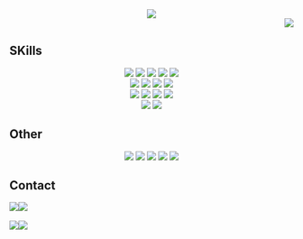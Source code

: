 <div align="center">
  <img src="https://capsule-render.vercel.app/api?type=venom&color=000069&height=300&section=header&text=Welcome%20to%20jh226's%20Github&fontSize=50&fontColor=FF5A5A"/>
</div>

<div align="right">
  <img src="https://hits.seeyoufarm.com/api/count/incr/badge.svg?url=https%3A%2F%2Fgithub.com%2Fjh226&count_bg=%23000000&title_bg=%23000000&icon=github.svg&icon_color=%23E7E7E7&title=hits&edge_flat=false"/>
</div>

## SKills
<div align="center">
  <img src="https://img.shields.io/badge/Java-007396?style=flat&logo=Java&logoColor=white"/>
  <img src="https://img.shields.io/badge/HTML-E34F26?style=flat&logo=html5&logoColor=white"/>
  <img src="https://img.shields.io/badge/CSS-1572B6?style=flat&logo=css3&logoColor=white"/>
  <img src="https://img.shields.io/badge/JavaScript-F7DF1E?style=flat&logo=javascript&logoColor=white"/>
  <img src="https://img.shields.io/badge/React-61DAFB?style=flat&logo=react&logoColor=white"/>
</div>

<div align="center">
  <img src="https://img.shields.io/badge/ReactBootstarap-41E0FD?style=flat&logo=reactbootstrap&logoColor=white"/>
  <img src="https://img.shields.io/badge/Bootstarap-7952B3?style=flat&logo=bootstrap&logoColor=white"/>
  <img src="https://img.shields.io/badge/Node.js-5FA04E?style=flat&logo=nodedotjs&logoColor=white"/>
  <img src="https://img.shields.io/badge/Express-000000?style=flat&logo=express&logoColor=white"/>
</div>

<div align="center">
  <img src="https://img.shields.io/badge/Python-3776AB?style=flat&logo=python&logoColor=white"/>
  <img src="https://img.shields.io/badge/C-A8B9CC?style=flat&logo=c&logoColor=white"/>
  <img src="https://img.shields.io/badge/C++-00599C?style=flat&logo=cplusplus&logoColor=white"/>
  <img src="https://img.shields.io/badge/C%23-512BD4?style=flat&logo=csharp&logoColor=white"/>
</div>

<div align="center">
  <img src="https://img.shields.io/badge/MySQL-4479A1?style=flat&logo=mysql&logoColor=white"/>
  <img src="https://img.shields.io/badge/MariaDB-003545?style=flat&logo=mariadb&logoColor=white"/>
</div>

## Other
<div align="center">
  <img src="https://img.shields.io/badge/Git-F05032?style=flat&logo=git&logoColor=white"/>
  <img src="https://img.shields.io/badge/Github-181717?style=flat&logo=github&logoColor=white"/>

  <img src="https://img.shields.io/badge/VisualStudio-5C2D91?style=flat&logo=visualstudio&logoColor=white"/>
  <img src="https://img.shields.io/badge/VisualStudioCode-007ACC?style=flat&logo=visualstudiocode&logoColor=white"/>
  <img src="https://img.shields.io/badge/Eclipse IDE-2C2255?style=flat&logo=eclipseide&logoColor=white"/>
  
</div>

## Contact
<div style="display:flex; flex-direction:row;">
    <a href="mailto:leejh020206@gmail.com">
        <img src="https://img.shields.io/badge/Gmail-EA4335?style=for-the-badge&logo=Gmail&logoColor=white"> 
    </a>
    <a href="https://open.kakao.com/o/spzYdovg">
        <img src="https://img.shields.io/badge/KakaoTalk-FFCD00?style=for-the-badge&logoColor=black&logo=KakaoTalk"> 
    </a>
</div><br>

<div style="display:flex; flex-direction:row;" align="center">
  <img src="https://github-readme-stats.vercel.app/api?username=jh226&hide_title=true&show_icons=true&include_all_commits=true&disable_animations=true&theme=vue&hide_border=true&hide=contribs,issues"> 
  <img src="https://github-readme-stats.vercel.app/api/top-langs/?username=jh226&layout=compact&hide_border=true"> 
